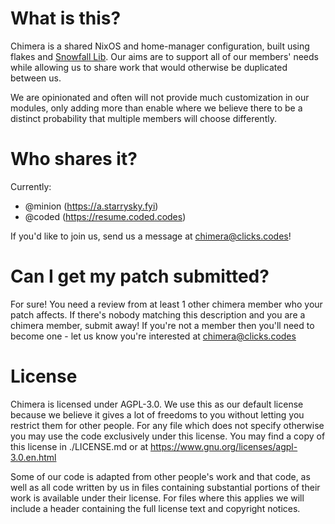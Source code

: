 # What is this?

Chimera is a shared NixOS and home-manager configuration, built using flakes and
[Snowfall Lib](https://github.com/snowfallorg/lib). Our aims are to support all
of our members' needs while allowing us to share work that would otherwise be
duplicated between us.

We are opinionated and often will not provide much customization in our modules,
only adding more than enable where we believe there to be a distinct probability
that multiple members will choose differently.

# Who shares it?

Currently:
- @minion (<https://a.starrysky.fyi>)
- @coded (<https://resume.coded.codes>)

If you'd like to join us, send us a message at
[chimera@clicks.codes](mailto:chimera@clicks.codes)!

# Can I get my patch submitted?

For sure! You need a review from at least 1 other chimera member who your patch
affects. If there's nobody matching this description and you are a chimera
member, submit away! If you're not a member then you'll need to become one - let
us know you're interested at [chimera@clicks.codes](mailto:chimera@clicks.codes)

# License

Chimera is licensed under AGPL-3.0. We use this as our default license because
we believe it gives a lot of freedoms to you without letting you restrict them
for other people. For any file which does not specify otherwise you may use the
code exclusively under this license. You may find a copy of this license in
./LICENSE.md or at <https://www.gnu.org/licenses/agpl-3.0.en.html>

Some of our code is adapted from other people's work and that code, as well as
all code written by us in files containing substantial portions of their work is
available under their license. For files where this applies we will include a
header containing the full license text and copyright notices.